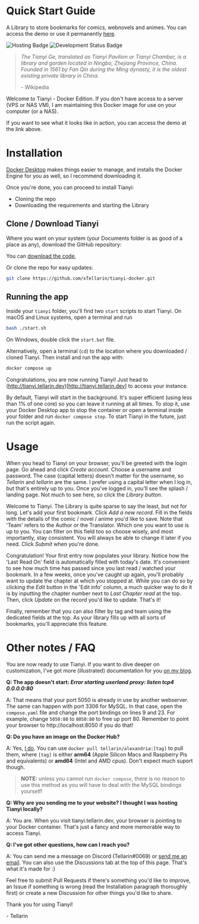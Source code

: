 # Quick Start Guide
A Library to store bookmarks for comics, webnovels and animes.
You can access the demo or use it permanently [here](https://public.tellarin.dev).

![Hosting Badge](https://img.shields.io/badge/Hosting-Public%20%7C%20Self%20Hosted%20%7C%20Docker-blue)
![Development Status Badge](https://img.shields.io/badge/Development%20Status-Active-green)

> *The Tianyi Ge, translated as Tianyi Pavilion or Tianyi Chamber, is a library and garden located in Ningbo, Zhejiang Province, China. Founded in 1561 by Fan Qin during the Ming dynasty, it is the oldest existing private library in China.*
>
>   \- Wikipedia


Welcome to Tianyi - Docker Edition. 
If you don't have access to a server (VPS or NAS VM), I am maintaining this Docker image for use on your computer (or a NAS). 

If you want to see what it looks like in action, you can access the demo at the link above.

# Installation

[Docker Desktop](https://www.docker.com/products/docker-desktop/) makes things easier to manage, and installs the Docker Engine for you as well, so I recommend downloading it.

Once you're done, you can proceed to install Tianyi:
- Cloning the repo
- Downloading the requirements and starting the Library

## Clone / Download Tianyi

Where you want on your system (your Documents folder is as good of a place as any), download the GitHub repository:  

You can [download the code](https://github.com/xTellarin/alexandria-docker/releases/latest),

Or clone the repo for easy updates:
``` bash
git clone https://github.com/xTellarin/tianyi-docker.git
```

## Running the app

Inside your `tianyi` folder, you'll find two `start` scripts to start Tianyi.
On macOS and Linux systems, open a terminal and run 
```bash
bash ./start.sh
```
On Windows, double click the `start.bat` file.


Alternatively, open a terminal (`cd`) to the location where you downloaded / cloned Tianyi. Then install and run the app with:
```bash
docker compose up
```

Congratulations, you are now running Tianyi! Just head to (http://tianyi.tellarin.dev)[http://tianyi.tellarin.dev] to access your instance.

By default, Tianyi will start in the background. It's super efficient (using less than 1% of one core) so you can leave it running at all times. To stop it, use your Docker Desktop app to stop the container or open a terminal inside your folder and run `docker compose stop`.
To start Tianyi in the future, just run the script again.


# Usage
When you head to Tianyi on your browser, you'll be greeted with the login page.
Go ahead and click *Create account*. Choose a username and password. The case (capital letters) doesn't matter for the username, so *Tellarin* and *tellarin* are the same. I prefer using a capital letter when I log in, but that's entirely up to you.
Once you've logged in, you'll see the splash / landing page. Not much to see here, so click the *Library button*. 

Welcome to Tianyi. The Library is quite sparse to say the least, but not for long. Let's add your first bookmark. Click *Add a new record*.
Fill in the fields with the details of the comic / novel / anime you'd like to save.  Note that 'Team' refers to the Author or the Translator. Which one you want to use is up to you. You can filter on this field too so choose wisely, and most importantly, stay consistent. You will always be able to change it later if you need. Click *Submit* when you're done.

Congratulation! Your first entry now populates your library. Notice how the 'Last Read On' field is automatically filled with today's date. It's convenient to see how much time has passed since you last read / watched your bookmark. 
In a few weeks, once you've caught up again, you'll probably want to update the chapter at which you stopped at. While you can do so by clicking the *Edit* button in the 'Edit info' column, a much quicker way to do it is by inputting the chapter number next to *Last Chapter read* at the top. Then, click *Update* on the record you'd like to update. That's it!

Finally, remember that you can also filter by tag and team using the dedicated fields at the top. As your library fills up with all sorts of bookmarks, you'll appreciate this feature. 

# Other notes / FAQ

You are now ready to use Tianyi. If you want to dive deeper on customization, I've got more (illustrated) documentation for you [on my blog](https://blog.tellarin.dev/tianyi).

**Q: The app doesn't start: _Error starting userland proxy: listen tcp4 0.0.0.0:80_**

A: That means that your port 5050 is already in use by another webserver. The same can happen with port 3306 for MySQL. In that case, open the `compose.yaml` file and change the port bindings on lines 9 and 23. 
For example, change `5050:80` to `8050:80` to free up port 80. Remember to point your browser to http://localhost:8050 if you do that!

**Q: Do you have an image on the Docker Hub?**

A: Yes, [I do](https://hub.docker.com/r/tellarin/alexandria/tags). You can use `docker pull tellarin/alexandria:[tag]` to pull them, where `[tag]` is either **arm64** (Apple Silicon Macs and Raspberry Pis and equivalents) or **amd64** (Intel and AMD cpus). Don't expect much suport though.
> **NOTE:** unless you cannot run `docker compose`, there is no reason to use this method as you will have to deal with the MySQL bindings yourself!

**Q: Why are you sending me to your website? I thought I was hosting Tianyi locally?**

A: You are. When you visit tianyi.tellarin.dev, your browser is pointing to your Docker container. That's just a fancy and more memorable way to access Tianyi.

**Q: I've got other questions, how can I reach you?**

A: You can send me a message on Discord (Tellarin#0069) or [send me an email](mailto:hello@tellarin.dev). You can also use the Discussions tab at the top of this page. That's what it's made for :)

Feel free to submit Pull Requests if there's something you'd like to improve, an Issue if something is wrong (read the Installation paragraph thoroughly first) or create a new Discussion for other things you'd like to share. 

Thank you for using Tianyi!

\- Tellarin